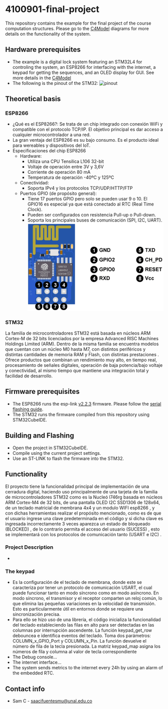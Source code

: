 # 4100901-final-project
This repository contains the example for the final project of the course computation structures. Please go to the [C4Model](Doc/C4Model.md) diagrams for more details on the functionality of the system.

## Hardware prerequisites
* The example is a digital lock system featuring an STM32L4 for controling the system, an ESP8266 for interfacing with the internet, a keypad for getting the sequences, and an OLED display for GUI. See more details in the [C4Model](Doc/C4Model.md)
* The following is the pinout of the STM32:
![pinout](Doc/pinout.png)

## Theoretical basis
### ESP8266
* ¿Qué es el ESP8266?: Se trata de un chip integrado con conexión WiFi y compatible con el protocolo TCP/IP. El objetivo principal es dar acceso a cualquier microcontrolador a una red.
* La gran ventaja del ESP8266 es su bajo consumo. Es el producto ideal para wereables y dispositivos del IoT.
* Especificaciones del chip ESP8266
  * Hardware:
    * Utiliza una CPU Tensilica L106 32-bit
    * Voltaje de operación entre 3V y 3,6V
    * Corriente de operación 80 mA
    * Temperatura de operación -40ºC y 125ºC
  * Conectividad:
    * Soporta IPv4 y los protocolos TCP/UDP/HTTP/FTP
  * Puertos GPIO (de propósito general):
    * Tiene 17 puertos GPIO pero solo se pueden usar 9 o 10. El GPIO16 es especial ya que está conectado al RTC (Real Time Clock).
    * Pueden ser configurados con resistencia Pull-up o Pull-down.
    * Soporta los principales buses de comunicación (SPI, I2C, UART).
    ![pinout](Doc/pin_esp.png)

### STM32
La familia de microcontroladores STM32 está basada en núcleos ARM Cortex-M de 32 bits licenciados por la empresa Advanced RISC Machines Holdings Limited (ARM). Dentro de la misma familia se encuentra modelos que cuentan con un núcleo M0 hasta M7, con distintos periféricos y distintas cantidades de memoria RAM y Flash, con distintas prestaciones . Ofrece productos que combinan un rendimiento muy alto, en tiempo real, procesamiento de señales digitales, operación de baja potencia/bajo voltaje y conectividad, al mismo tiempo que mantiene una integración total y facilidad de desarrollo.

## Firmware prerequisites
* The ESP8266 runs the esp-link [v2.2.3](https://github.com/jeelabs/esp-link/releases/tag/v2.2.3) firmware. Please follow the [serial flashing guide](https://github.com/jeelabs/esp-link/blob/master/FLASHING.md#initial-serial-flashing).
* The STM32 runs the firmware compiled from this repository using STM32CubeIDE.

## Building and Flashing
* Open the project in STM32CubeIDE.
* Compile using the current project settings.
* Use an ST-LINK to flash the firmware into the STM32.

## Functionality
El proyecto tiene la funcionalidad principal  de implementación de una  cerradura digital, haciendo uso principalmente de una tarjeta de la familia de microcontroladores STM32 como es la Nucleó l746rg basada en núcleos ARM Cortex-M4 de 32 bits, de una pantalla  OLED I2C SSD1306 de 128x64, de un teclado  matricial de membrana 4x4 y un modulo WIFI esp8266 , y con dichas herramientas realizar el propósito mencionado, como es de que el usuario ingrese una clave predeterminada en el código y si dicha clave es ingresada incorrectamente  3 veces aparezca un estado de bloqueado (BLOCKED) , de lo contrario permita el acceso del usuario (SUCESS) , esto se implementará con los protocolos de comunicación tanto (USART e I2C) .

### Project Description
* 

### The keypad
* Es la configuración de el teclado de membrana, donde este se caracteriza por tener un protocolo de comunicación USART, el cual puede funcionar tanto en modo síncrono como en modo asíncrono. En modo síncrono, el transmisor y el receptor comparten un reloj común, lo que elimina las pequeñas variaciones en la velocidad de transmisión. Esto es particularmente útil en entornos donde se requiere una sincronización precisa.
* Para ello se hizo uso de una librería, el código inicializa la funcionalidad del teclado estableciendo las filas en alto para ser detectadas en las columnas por interrupción ascendente. La función keypad_get_row debouncea e identifica eventos del teclado. Toma dos parámetros: COLUMN_x_GPIO_Port y COLUMN_x_Pin. La función devuelve el número de fila de la tecla presionada. La matriz keypad_map asigna los números de fila y columna al valor de tecla correspondiente
* The Debug console...
* The internet interface...
* The system sends metrics to the internet every 24h by using an alarm of the embedded RTC.

## Contact info
* Sam C - saacifuentesmu@unal.edu.co
